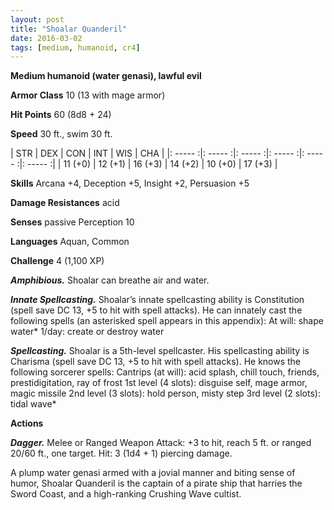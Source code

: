 ```yaml
---
layout: post
title: "Shoalar Quanderil"
date: 2016-03-02
tags: [medium, humanoid, cr4]
---
```


**Medium humanoid (water genasi), lawful evil**

**Armor Class** 10 (13 with mage armor)

**Hit Points** 60 (8d8 + 24)

**Speed** 30 ft., swim 30 ft.

|   STR   |   DEX   |   CON   |   INT   |   WIS   |   CHA   |
|: ----- :|: ----- :|: ----- :|: ----- :|: ----- :|: ----- :|
| 11 (+0) | 12 (+1) | 16 (+3) | 14 (+2) | 10 (+0) | 17 (+3) |

**Skills** Arcana +4, Deception +5, Insight +2, Persuasion +5

**Damage Resistances** acid

**Senses** passive Perception 10

**Languages** Aquan, Common

**Challenge** 4 (1,100 XP)

***Amphibious.*** Shoalar can breathe air and water.

***Innate Spellcasting.*** Shoalar’s innate spellcasting ability is Constitution (spell save DC 13, +5 to hit with spell attacks). He can innately cast the following spells (an asterisked spell appears in this appendix):
At will: shape water*
1/day: create or destroy water

***Spellcasting.*** Shoalar is a 5th-level spellcaster. His spellcasting ability is Charisma (spell save DC 13, +5 to hit with spell attacks). He knows the following sorcerer spells:
Cantrips (at will): acid splash, chill touch, friends, prestidigitation, ray of frost
1st level (4 slots): disguise self, mage armor, magic missile
2nd level (3 slots): hold person, misty step
3rd level (2 slots): tidal wave*

**Actions**

***Dagger.*** Melee or Ranged Weapon Attack: +3 to hit, reach 5 ft. or ranged 20/60 ft., one target. Hit: 3 (1d4 + 1) piercing damage.

A plump water genasi armed with a jovial manner and biting sense of humor, Shoalar Quanderil is the captain of a pirate ship that harries the Sword Coast, and a high-ranking Crushing Wave cultist.
